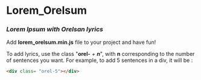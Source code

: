 # Lorem_Orelsum
### _Lorem Ipsum with Orelsan lyrics_

Add **lorem_orelsum.min.js** file to your project and have fun!

To add lyrics, use the class "**orel-** _+_ **_n_**", with **n** corresponding to the number of sentences you want.
For example, to add 5 sentences in a div, it will be : 
``` html
<div class= "orel-5"></div>
```


